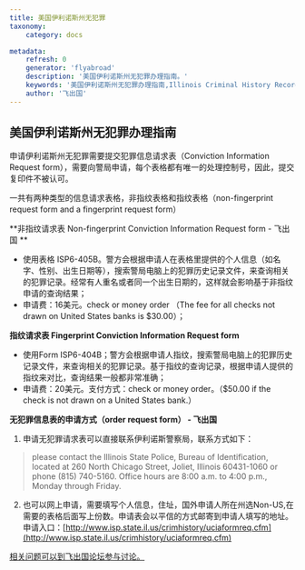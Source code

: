 ```yaml
---
title: 美国伊利诺斯州无犯罪
taxonomy:
    category: docs

metadata:
    refresh: 0
    generator: 'flyabroad'
    description: '美国伊利诺斯州无犯罪办理指南。'
    keywords: '美国伊利诺斯州无犯罪办理指南,Illinois Criminal History Record'
    author: '飞出国'
---
```


## 美国伊利诺斯州无犯罪办理指南

申请伊利诺斯州无犯罪需要提交犯罪信息请求表（Conviction Information Request form），需要向警局申请，每个表格都有唯一的处理控制号，因此，提交复印件不被认可。

一共有两种类型的信息请求表格，非指纹表格和指纹表格（non-fingerprint request form and a fingerprint request form）

**非指纹请求表 Non-fingerprint Conviction Information Request form  - 飞出国 **

- 使用表格 ISP6-405B。警方会根据申请人在表格里提供的个人信息（如名字、性别、出生日期等），搜索警局电脑上的犯罪历史记录文件，来查询相关的犯罪记录。经常有人重名或者同一个出生日期的，这样就会影响基于非指纹申请的查询结果；
- 申请费：16美元。check or money order （The fee for all checks not drawn on United States banks is $30.00）；


**指纹请求表 Fingerprint Conviction Information Request form**

- 使用Form ISP6-404B；警方会根据申请人指纹，搜索警局电脑上的犯罪历史记录文件，来查询相关的犯罪记录。基于指纹的查询记录，根据申请人提供的指纹来对比，查询结果一般都非常准确；
- 申请费：20美元。支付方式：check or money order。（$50.00 if the check is not drawn on a United States bank.）


**无犯罪信息表的申请方式（order request form） - 飞出国**

1. 申请无犯罪请求表可以直接联系伊利诺斯警察局，联系方式如下：
>please contact the Illinois State Police, Bureau of  Identification, located at 260 North Chicago Street, Joliet, Illinois 60431-1060 or phone (815) 740-5160. Office hours are 8:00 a.m. to 4:00 p.m., Monday through Friday.

2. 也可以网上申请，需要填写个人信息，住址，国外申请人所在州选Non-US,在需要的表格后面写上份数。申请表会以平信的方式邮寄到申请人填写的地址。 申请入口：[http://www.isp.state.il.us/crimhistory/uciaformreq.cfm](http://www.isp.state.il.us/crimhistory/uciaformreq.cfm)



[相关问题可以到飞出国论坛参与讨论。](http://bbs.fcgvisa.com/t/3617?target=_blank)